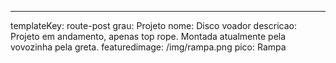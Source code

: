 ---
templateKey: route-post
grau: Projeto
nome: Disco voador
descricao: Projeto em andamento, apenas top rope. Montada atualmente pela vovozinha pela greta.
featuredimage: /img/rampa.png
pico: Rampa